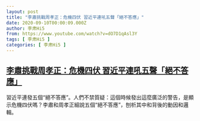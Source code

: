 ```yaml
---
layout: post
title: "李肅挑戰周孝正：危機四伏 習近平連吼五聲「絕不答應」"
date: 2020-09-10T00:00:09.000Z
author: 李肃Hi5
from: https://www.youtube.com/watch?v=dO7D1qAsl3Y
tags: [ 李肃Hi5 ]
categories: [ 李肃Hi5 ]
---
```

<!--1599696009000-->
[李肅挑戰周孝正：危機四伏 習近平連吼五聲「絕不答應」](https://www.youtube.com/watch?v=dO7D1qAsl3Y)
------

<div>
習近平連發五個“絕不答應”。人們不禁質疑：這個時候發出這麼廣泛的警告，是顯示危機四伏嗎？李肅和周孝正細說五個“絕不答應”，刨析其中和背後的動因和邏輯。
</div>
